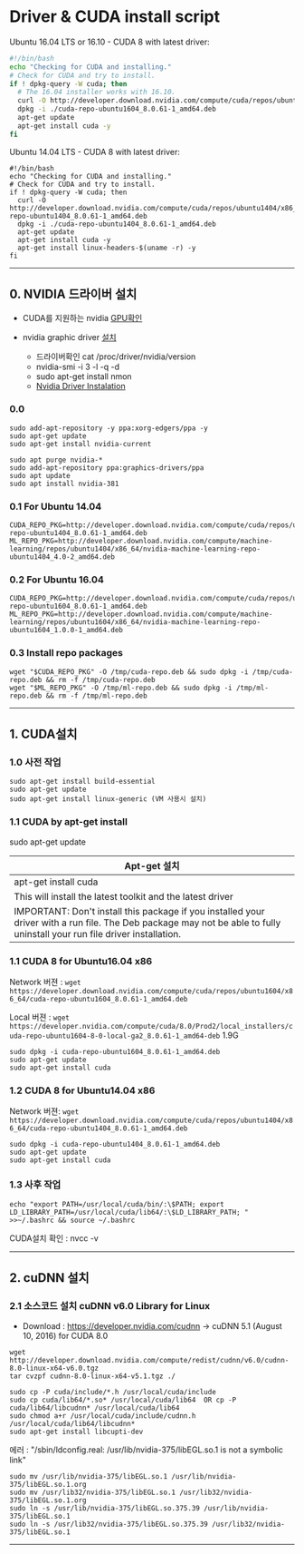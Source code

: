# Driver & CUDA install script 

Ubuntu 16.04 LTS or 16.10 - CUDA 8 with latest driver:
```bash
#!/bin/bash
echo "Checking for CUDA and installing."
# Check for CUDA and try to install.
if ! dpkg-query -W cuda; then
  # The 16.04 installer works with 16.10.
  curl -O http://developer.download.nvidia.com/compute/cuda/repos/ubuntu1604/x86_64/cuda-repo-ubuntu1604_8.0.61-1_amd64.deb
  dpkg -i ./cuda-repo-ubuntu1604_8.0.61-1_amd64.deb
  apt-get update
  apt-get install cuda -y
fi
```
Ubuntu 14.04 LTS - CUDA 8 with latest driver:
```bahs 
#!/bin/bash
echo "Checking for CUDA and installing."
# Check for CUDA and try to install.
if ! dpkg-query -W cuda; then
  curl -O http://developer.download.nvidia.com/compute/cuda/repos/ubuntu1404/x86_64/cuda-repo-ubuntu1404_8.0.61-1_amd64.deb
  dpkg -i ./cuda-repo-ubuntu1404_8.0.61-1_amd64.deb
  apt-get update
  apt-get install cuda -y
  apt-get install linux-headers-$(uname -r) -y
fi
```



---
## 0. NVIDIA 드라이버 설치 
- CUDA를 지원하는 nvidia [GPU확인](https://developer.nvidia.com/cuda-gpus)

- nvidia graphic driver [설치](http://www.nvidia.com/Download/index.aspx?lang=en-us) 
	- 드라이버확인 cat /proc/driver/nvidia/version
	- nvidia-smi -i 3 -l -q -d
	- sudo apt-get install nmon
	- [Nvidia Driver Instalation](https://goo.gl/kfzWfJ) 

### 0.0 
```
sudo add-apt-repository -y ppa:xorg-edgers/ppa -y
sudo apt-get update
sudo apt-get install nvidia-current

sudo apt purge nvidia-*
sudo add-apt-repository ppa:graphics-drivers/ppa
sudo apt update
sudo apt install nvidia-381
```


### 0.1 For Ubuntu 14.04
```
CUDA_REPO_PKG=http://developer.download.nvidia.com/compute/cuda/repos/ubuntu1404/x86_64/cuda-repo-ubuntu1404_8.0.61-1_amd64.deb
ML_REPO_PKG=http://developer.download.nvidia.com/compute/machine-learning/repos/ubuntu1404/x86_64/nvidia-machine-learning-repo-ubuntu1404_4.0-2_amd64.deb
```
### 0.2 For Ubuntu 16.04
```
CUDA_REPO_PKG=http://developer.download.nvidia.com/compute/cuda/repos/ubuntu1604/x86_64/cuda-repo-ubuntu1604_8.0.61-1_amd64.deb
ML_REPO_PKG=http://developer.download.nvidia.com/compute/machine-learning/repos/ubuntu1604/x86_64/nvidia-machine-learning-repo-ubuntu1604_1.0.0-1_amd64.deb
```
### 0.3 Install repo packages
```
wget "$CUDA_REPO_PKG" -O /tmp/cuda-repo.deb && sudo dpkg -i /tmp/cuda-repo.deb && rm -f /tmp/cuda-repo.deb
wget "$ML_REPO_PKG" -O /tmp/ml-repo.deb && sudo dpkg -i /tmp/ml-repo.deb && rm -f /tmp/ml-repo.deb
```

---

## 1. CUDA설치 


### 1.0 사전 작업 
```
sudo apt-get install build-essential
sudo apt-get update
sudo apt-get install linux-generic (VM 사용시 설치) 
```

### 1.1 CUDA by apt-get install 
sudo apt-get update

|Apt-get 설치|
|-|
|apt-get install cuda|
|This will install the latest toolkit  and the latest driver |
|IMPORTANT: Don't install this package if you installed your driver with a run file. The Deb package may not be able to fully uninstall your run file driver installation.|

### 1.1 CUDA 8 for Ubuntu16.04 x86
Network 버젼 : `wget https://developer.download.nvidia.com/compute/cuda/repos/ubuntu1604/x86_64/cuda-repo-ubuntu1604_8.0.61-1_amd64.deb`

Local 버젼 : `wget https://developer.nvidia.com/compute/cuda/8.0/Prod2/local_installers/cuda-repo-ubuntu1604-8-0-local-ga2_8.0.61-1_amd64-deb` 1.9G

```
sudo dpkg -i cuda-repo-ubuntu1604_8.0.61-1_amd64.deb
sudo apt-get update
sudo apt-get install cuda
```

### 1.2 CUDA 8 for Ubuntu14.04 x86

Network 버젼: `wget https://developer.download.nvidia.com/compute/cuda/repos/ubuntu1404/x86_64/cuda-repo-ubuntu1404_8.0.61-1_amd64.deb`



```
sudo dpkg -i cuda-repo-ubuntu1404_8.0.61-1_amd64.deb
sudo apt-get update
sudo apt-get install cuda
```

### 1.3 사후 작업 
```
echo "export PATH=/usr/local/cuda/bin/:\$PATH; export LD_LIBRARY_PATH=/usr/local/cuda/lib64/:\$LD_LIBRARY_PATH; " >>~/.bashrc && source ~/.bashrc
```

CUDA설치 확인 : nvcc -v

---
## 2. cuDNN 설치 

### 2.1 소스코드 설치 cuDNN v6.0 Library for Linux
- Download : https://developer.nvidia.com/cudnn ->  cuDNN 5.1 (August 10, 2016) for CUDA 8.0

```
wget http://developer.download.nvidia.com/compute/redist/cudnn/v6.0/cudnn-8.0-linux-x64-v6.0.tgz
tar cvzpf cudnn-8.0-linux-x64-v5.1.tgz ./

sudo cp -P cuda/include/*.h /usr/local/cuda/include
sudo cp cuda/lib64/*.so* /usr/local/cuda/lib64  OR cp -P cuda/lib64/libcudnn* /usr/local/cuda/lib64
sudo chmod a+r /usr/local/cuda/include/cudnn.h /usr/local/cuda/lib64/libcudnn*
sudo apt-get install libcupti-dev
```

에러 : "/sbin/ldconfig.real: /usr/lib/nvidia-375/libEGL.so.1 is not a symbolic link"
```
sudo mv /usr/lib/nvidia-375/libEGL.so.1 /usr/lib/nvidia-375/libEGL.so.1.org
sudo mv /usr/lib32/nvidia-375/libEGL.so.1 /usr/lib32/nvidia-375/libEGL.so.1.org
sudo ln -s /usr/lib/nvidia-375/libEGL.so.375.39 /usr/lib/nvidia-375/libEGL.so.1
sudo ln -s /usr/lib32/nvidia-375/libEGL.so.375.39 /usr/lib32/nvidia-375/libEGL.so.1
```
---
